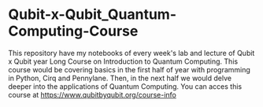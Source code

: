 # Qubit-x-Qubit_Quantum-Computing-Course
This repository have my notebooks of every week's lab and lecture of Qubit x Qubit year Long Course on Introduction to Quantum Computing. This course would be covering basics in the first half of year with programming in Python, Cirq and Pennylane. Then, in the next half we would delve deeper into the applications of Quantum Computing. 
You can acces this course at https://www.qubitbyqubit.org/course-info
